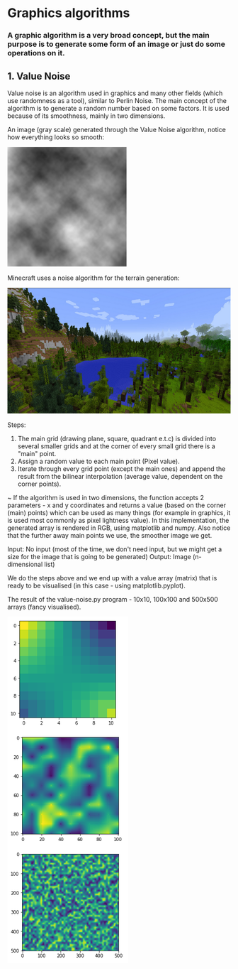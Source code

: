 # Graphics algorithms

### A graphic algorithm is a very broad concept, but the main purpose is to generate some form of an image or just do some operations on it.

## 1. Value Noise

Value noise is an algorithm used in graphics and many other fields (which use randomness as a tool), similar to Perlin Noise.
The main concept of the algorithm is to generate a random number based on some factors. It is used because of its smoothness, mainly in two dimensions.

An image (gray scale) generated through the Value Noise algorithm, notice how everything looks so smooth:


![web-example](./resources/images/value-noise-web-example.png)

Minecraft uses a noise algorithm for the terrain generation:

![minecraft-example](./resources/images/minecraft-value-noise-example.png)

Steps:
1. The main grid (drawing plane, square, quadrant e.t.c) is divided into several smaller grids and at the corner of every small grid there is a "main" point.
2. Assign a random value to each main point (Pixel value).
3. Iterate through every grid point (except the main ones) and append the result from the bilinear interpolation (average value, dependent on the corner points).

~ If the algorithm is used in two dimensions, the function accepts 2 parameters -  x and y coordinates and returns a value (based on the corner (main) points) which can be used as many things (for example in graphics, it is used most commonly as pixel lightness value).
In this implementation, the generated array is rendered in RGB, using matplotlib and numpy. Also notice that the further away main points we use, the smoother image we get.

Input: No input (most of the time, we don't need input, but we might get a size for the image that is going to be generated)
Output: Image (n-dimensional list)

We do the steps above and we end up with a value array (matrix) that is ready to be visualised (in this case - using matplotlib.pyplot).

The result of the value-noise.py program - 10x10, 100x100 and 500x500 arrays (fancy visualised).

![my-example](./resources/images/value-noise.png)

